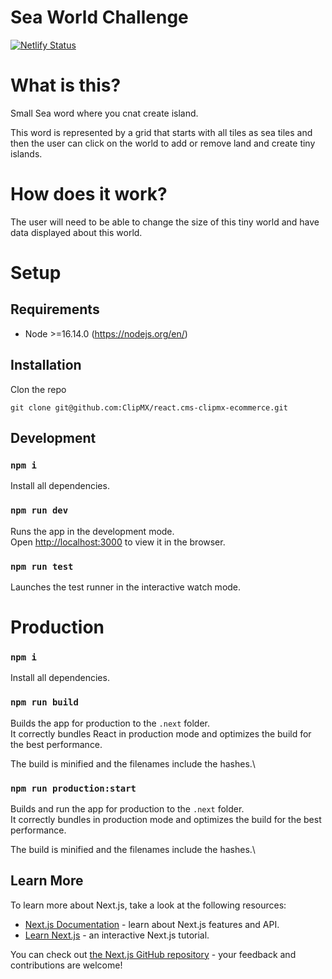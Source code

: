 # Sea World Challenge

[![Netlify Status](https://api.netlify.com/api/v1/badges/76efbebc-bc68-4a19-8f90-67a153f621ac/deploy-status)](https://app.netlify.com/sites/sea-word-challenge/deploys)

# What is this?

Small Sea word where you cnat create island.

This word is represented by a grid that starts with all tiles as sea tiles and then the user can click on the world to add or remove land and create tiny islands.

# How does it work?

The user will need to be able to change the size of this tiny world and have data displayed about this world.

# Setup

## Requirements

- Node >=16.14.0 (https://nodejs.org/en/)

## Installation

Clon the repo

`git clone git@github.com:ClipMX/react.cms-clipmx-ecommerce.git`

## Development

### `npm i`

Install all dependencies.

### `npm run dev`

Runs the app in the development mode.\
Open [http://localhost:3000](http://localhost:3000) to view it in the browser.

### `npm run test`

Launches the test runner in the interactive watch mode.

# Production

### `npm i`

Install all dependencies.

### `npm run build`

Builds the app for production to the `.next` folder.\
It correctly bundles React in production mode and optimizes the build for the best performance.

The build is minified and the filenames include the hashes.\

### `npm run production:start`

Builds and run the app for production to the `.next` folder.\
It correctly bundles in production mode and optimizes the build for the best performance.

The build is minified and the filenames include the hashes.\

## Learn More

To learn more about Next.js, take a look at the following resources:

- [Next.js Documentation](https://nextjs.org/docs) - learn about Next.js features and API.
- [Learn Next.js](https://nextjs.org/learn) - an interactive Next.js tutorial.

You can check out [the Next.js GitHub repository](https://github.com/vercel/next.js/) - your feedback and contributions are welcome!
